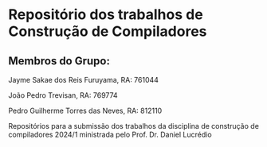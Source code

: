 # Repositório dos trabalhos de Construção de Compiladores

## Membros do Grupo:

Jayme Sakae dos Reis Furuyama, RA: 761044

João Pedro Trevisan, RA: 769774

Pedro Guilherme Torres das Neves, RA: 812110


Repositórios para a submissão dos trabalhos da disciplina de construção de compiladores 2024/1 ministrada pelo Prof. Dr. Daniel Lucrédio

